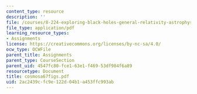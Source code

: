 ```yaml
---
content_type: resource
description: ''
file: /courses/8-224-exploring-black-holes-general-relativity-astrophysics-spring-2003/2ac2439cfc9e122d04b1a453ffc993ab_cosmosa67figs.pdf
file_type: application/pdf
learning_resource_types:
- Assignments
license: https://creativecommons.org/licenses/by-nc-sa/4.0/
ocw_type: OCWFile
parent_title: Assignments
parent_type: CourseSection
parent_uid: 4547fc80-fce1-63e1-f469-53df984f6a89
resourcetype: Document
title: cosmosa67figs.pdf
uid: 2ac2439c-fc9e-122d-04b1-a453ffc993ab
---
```

